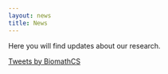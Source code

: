 ```yaml
---
layout: news
title: News
---
```


Here you will find updates about our research.

<a class="twitter-timeline" href="https://twitter.com/BiomathCS?ref_src=twsrc%5Etfw">Tweets by BiomathCS</a> <script async src="https://platform.twitter.com/widgets.js" charset="utf-8"></script>